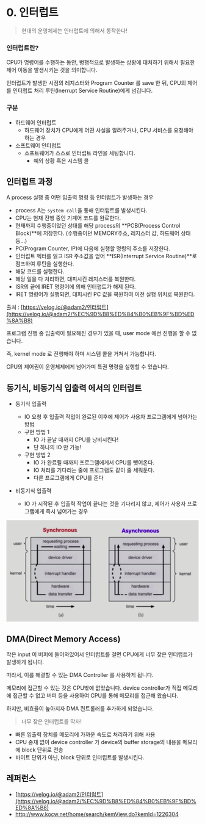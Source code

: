 # 0. 인터럽트



> 현대의 운영체제는 인터럽트에 의해서 동작한다!



### 인터럽트란?

CPU가 명령어를 수행하는 동안, 병행적으로 발생하는 상황에 대처하기 위해서 필요한 제어 이동을 발생시키는 것을 의미합니다.

인터럽트가 발생한 시점의 레지스터와 Program Counter 를 save 한 뒤, 
CPU의 제어를 인터럽트 처리 루틴(Inerrupt Service Routine)에게 넘깁니다.

### 구분

- 하드웨어 인터럽트
  - 하드웨어 장치가 CPU에게 어떤 사실을 알려주거나, CPU 서비스를 요청해야 하는 경우
- 소프트웨어 인터럽트
  - 소프트웨어가 스스로 인터럽트 라인을 세팅합니다.
    - 예외 상황 혹은 시스템 콜








## 인터럽트 과정

A process 실행 중 어떤 입출력 명령 등 인터럽트가 발생하는 경우



- process A는 `system call`을 통해 인터럽트를 발생시킨다.
- CPU는 현재 진행 중인 기계어 코드를 완료한다.
- 현재까지 수행중이었던 상태를 해당 process의 **PCB(Process Control Block)**에 저장한다. (수행중이던 MEMORY주소, 레지스터 값, 하드웨어 상태 등...)
- PC(Program Counter, IP)에 다음에 실행할 명령의 주소를 저장한다.
- 인터럽트 벡터를 읽고 ISR 주소값을 얻어 **ISR(Interrupt Service Routine)**로 점프하여 루틴을 실행한다.
- 해당 코드를 실행한다.
- 해당 일을 다 처리하면, 대피시킨 레지스터를 복원한다.
- ISR의 끝에 IRET 명령어에 의해 인터럽트가 해제 된다.
- IRET 명령어가 실행되면, 대피시킨 PC 값을 복원하여 이전 실행 위치로 복원한다.

출처 : [https://velog.io/@adam2/인터럽트](https://velog.io/@adam2/%EC%9D%B8%ED%84%B0%EB%9F%BD%ED%8A%B8)



프로그램 진행 중 입출력이 필요해진 경우가 있을 때, user mode 에선 진행을 할 수 없습니다.

즉, kernel mode 로 진행해야 하며 시스템 콜을 거쳐서 가능합니다.

CPU의 제어권이 운영체제에게 넘어가며 특권 명령을 실행할 수 있습니다.



## 동기식, 비동기식 입출력 에서의 인터럽트

- 동기식 입출력
  - IO 요청 후 입출력 작업이 완료된 이후에 제어가 사용자 프로그램에게 넘어가는 방법
  - 구현 방법 1
    - IO 가 끝날 때까지 CPU를 낭비시킨다!
    - 단 하나의 IO 만 가능!
  - 구현 방법 2
    - IO 가 완료될 때까지 프로그램에게서 CPU를 뺏어온다.
    - IO 처리를 기다리는 줄에 프로그램도 같이 줄 세워둔다.
    - 다른 프로그램에게 CPU를 준다



- 비동기식 입출력
  - IO 가 시작된 후 입출력 작업이 끝나는 것을 기다리지 않고, 제어가 사용자 프로그램에게 즉시 넘어가는 경우

![image-20210503155520068](../assets/os/async_interrupt.png)



## DMA(Direct Memory Access)

작은 input 이 버퍼에 들어와있어서 인터럽트를 걸면 CPU에게 너무 잦은 인터럽트가 발생하게 됩니다.

따라서, 이를 해결할 수 있는 DMA Controller 를 사용하게 됩니다.

메모리에 접근할 수 있는 것은 CPU밖에 없었습니다. device controller가 직접 메모리에 접근할 수 없고 버퍼 등을 사용하여 CPU를 통해 메모리를 접근해 왔습니다.

하지만, 비효율이 높아지자 DMA 컨트롤러를 추가하게 되었습니다.

> 너무 잦은 인터럽트를 막자!



- 빠른 입출력 장치를 메모리에 가까운 속도로 처리하기 위해 사용
- CPU 중재 없이 device controller 가 device의 buffer storage의 내용을 메모리에 block 단위로 전송
- 바이트 단위가 아닌, block 단위로 인터럽트를 발생시킨다.







## 레퍼런스

- [https://velog.io/@adam2/인터럽트](https://velog.io/@adam2/%EC%9D%B8%ED%84%B0%EB%9F%BD%ED%8A%B8)
- http://www.kocw.net/home/search/kemView.do?kemId=1226304
